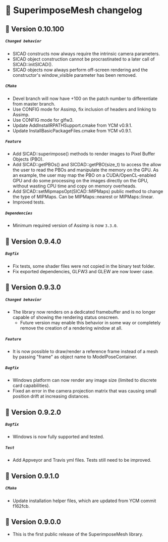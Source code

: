 # 📜 SuperimposeMesh changelog

## 🔖 Version 0.10.100
##### `Changed behavior`
 - SICAD constructs now always require the intrinsic camera parameters.
 - SICAD object construction cannot be procrastinated to a later call of SICAD::initSICAD().
 - SICAD objects now always perform off-screen rendering and the constructor's window_visible parameter has been removed.

##### `CMake`
 - Devel branch will now have +100 on the patch number to differentiate from master branch.
 - Use CONFIG mode for Assimp, fix inclusion of headers and linking to Assimp.
 - Use CONFIG mode for glfw3.
 - Update AddInstallRPATHSupport.cmake from YCM v0.9.1.
 - Update InstallBasicPackageFiles.cmake from YCM v0.9.1.

##### `Feature`
  - Add SICAD::superimpose() methods to render images to Pixel Buffer Objects (PBO).
  - Add SICAD::getPBOs() and SICDAD::getPBO(size_t) to access the allow the user to read the PBOs and manipulate the memory on the GPU.
    As an example, the user may map the PBO on a CUDA/OpenCL-enabled GPU and do some processing on the images directly on the GPU, without wasting CPU time and copy on memory overheads.
  - Add SICAD::setMipmapsOpt(SICAD::MIPMaps) public method to change the type of MIPMaps. Can be MIPMaps::nearest or MIPMaps::linear.
  - Improved tests.

##### `Dependencies`
 - Minimum required version of Assimp is now `3.3.0`.


## 🔖 Version 0.9.4.0
##### `Bugfix`
 - Fix tests, some shader files were not copied in the binary test folder.
 - Fix exported dependencies, GLFW3 and GLEW are now lower case.


## 🔖 Version 0.9.3.0
##### `Changed behavior`
 - The library now renders on a dedicated framebuffer and is no longer capable of showing the rendering status onscreen.
   - Future version may enable this behavior in some way or completely remove the creation of a rendering window at all.

##### `Feature`
 - It is now possible to draw/render a reference frame instead of a mesh by passing "frame" as object name to ModelPoseContainer.

##### `Bugfix`
 - Windows platform can now render any image size (limited to discrete card capabilities).
 - Fixed an error in the camera projection matrix that was causing small position drift at increasing distances.


## 🔖 Version 0.9.2.0
##### `Bugfix`
 - Windows is now fully supported and tested.

##### `Test`
 - Add Appveyor and Travis yml files. Tests still need to be improved.


## 🔖 Version 0.9.1.0
##### `CMake`
 - Update installation helper files, which are updated from YCM commit f162fcb.


## 🔖 Version 0.9.0.0

 - This is the first public release of the SuperimposeMesh library.
